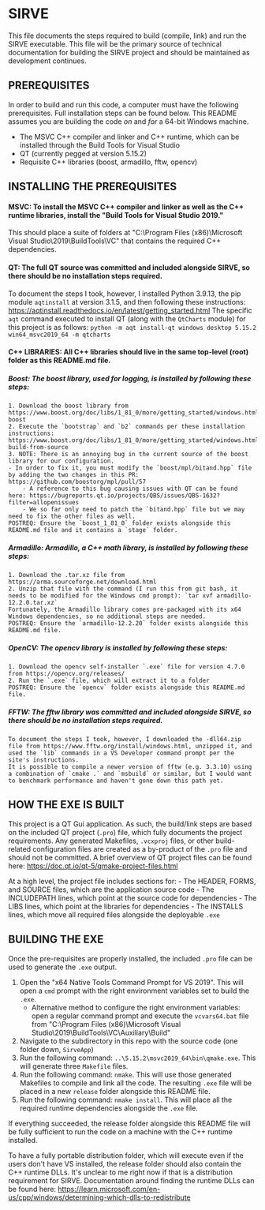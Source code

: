 # SIRVE

This file documents the steps required to build (compile, link) and run the SIRVE executable.
This file will be the primary source of technical documentation for building the SIRVE project and should be maintained as development continues.

## PREREQUISITES

In order to build and run this code, a computer must have the following prerequisites. Full installation steps can be found below.
This README assumes you are building the code _on_ and _for_ a 64-bit Windows machine.

- The MSVC C++ compiler and linker and C++ runtime, which can be installed through the Build Tools for Visual Studio
- QT (currently pegged at version 5.15.2)
- Requisite C++ libraries (boost, armadillo, fftw, opencv)

## INSTALLING THE PREREQUISITES

#### MSVC: To install the MSVC C++ compiler and linker as well as the C++ runtime libraries, install the "Build Tools for Visual Studio 2019."
This should place a suite of folders at "C:\Program Files (x86)\Microsoft Visual Studio\2019\BuildTools\VC" that contains the required C++ dependencies.

#### QT: The full QT source was committed and included alongside SIRVE, so there should be no installation steps required.
To document the steps I took, however, I installed Python 3.9.13, the pip module `aqtinstall` at version 3.1.5, and then following these instructions:
https://aqtinstall.readthedocs.io/en/latest/getting_started.html
The specific `aqt` command executed to install QT (along with the `QtCharts` module) for this project is as follows:
`python -m aqt install-qt windows desktop 5.15.2 win64_msvc2019_64 -m qtcharts`

#### C++ LIBRARIES: All C++ libraries should live in the same top-level (root) folder as this README.md file.

##### Boost: The boost library, used for logging, is installed by following these steps:
    1. Download the boost library from https://www.boost.org/doc/libs/1_81_0/more/getting_started/windows.html#get-boost
    2. Execute the `bootstrap` and `b2` commands per these installation instructions: https://www.boost.org/doc/libs/1_81_0/more/getting_started/windows.html#simplified-build-from-source
    3. NOTE: There is an annoying bug in the current source of the boost library for our configuration. 
	- In order to fix it, you must modify the `boost/mpl/bitand.hpp` file by adding the two changes in this PR: https://github.com/boostorg/mpl/pull/57
        - A reference to this bug causing issues with QT can be found here: https://bugreports.qt.io/projects/QBS/issues/QBS-1632?filter=allopenissues
        - We so far only need to patch the `bitand.hpp` file but we may need to fix the other files as well.  
    POSTREQ: Ensure the `boost_1_81_0` folder exists alongside this README.md file and it contains a `stage` folder.

##### Armadillo: Armadillo, a C++ math library, is installed by following these steps:
    1. Download the .tar.xz file from https://arma.sourceforge.net/download.html
    2. Unzip that file with the command (I run this from git bash, it needs to be modified for the Windows cmd prompt): `tar xvf armadillo-12.2.0.tar.xz`
    Fortunately, the Armadillo library comes pre-packaged with its x64 Windows dependencies, so no additional steps are needed.
    POSTREQ: Ensure the `armadillo-12.2.20` folder exists alongside this README.md file.

##### OpenCV: The opencv library is installed by following these steps:
    1. Download the opencv self-installer `.exe` file for version 4.7.0 from https://opencv.org/releases/
    2. Run the `.exe` file, which will extract it to a folder
    POSTREQ: Ensure the `opencv` folder exists alongside this README.md file.

##### FFTW: The fftw library was committed and included alongside SIRVE, so there should be no installation steps required.
    To document the steps I took, however, I downloaded the -dll64.zip file from https://www.fftw.org/install/windows.html, unzipped it, and used the `lib` commands in a VS Developer command prompt per the site's instructions.
    It is possible to compile a newer version of fftw (e.g. 3.3.10) using a combination of `cmake .` and `msbuild` or similar, but I would want to benchmark performance and haven't gone down this path yet.

## HOW THE EXE IS BUILT

This project is a QT Gui application. As such, the build/link steps are based on the included QT project (`.pro`) file, which fully documents the project requirements.
Any generated Makefiles, `.vcxproj` files, or other build-related configuration files are created as a by-product of the `.pro` file and should not be committed.
A brief overview of QT project files can be found here: https://doc.qt.io/qt-5/qmake-project-files.html

At a high level, the project file includes sections for:
    - The HEADER, FORMS, and SOURCE files, which are the application source code
    - The INCLUDEPATH lines, which point at the source code for dependencies
    - The LIBS lines, which point at the libraries for dependencies
    - The INSTALLS lines, which move all required files alongside the deployable `.exe`

## BUILDING THE EXE

Once the pre-requisites are properly installed, the included `.pro` file can be used to generate the `.exe` output.

1. Open the "x64 Native Tools Command Prompt for VS 2019". This will open a `cmd` prompt with the right environment variables set to build the `.exe`.
    - Alternative method to configure the right environment variables: open a regular command prompt and execute the `vcvars64.bat` file from "C:\Program Files (x86)\Microsoft Visual Studio\2019\BuildTools\VC\Auxiliary\Build"
2. Navigate to the subdirectory in this repo with the source code (one folder down, `SirveApp`)
3. Run the following command: `..\5.15.2\msvc2019_64\bin\qmake.exe`.
    This will generate three `Makefile` files.
4. Run the following command: `nmake`.
    This will use those generated Makefiles to compile and link all the code. The resulting `.exe` file will be placed in a new `release` folder alongside this README file.
5. Run the following command: `nmake install`.
    This will place all the required runtime dependencies alongside the `.exe` file.

If everything succeeded, the release folder alongside this README file will be fully sufficient to run the code on a machine with the C++ runtime installed.

To have a fully portable distribution folder, which will execute even if the users don't have VS installed, the release folder should also contain the C++ runtime DLLs.
It's unclear to me right now if that is a distribution requirement for SIRVE. Documentation around finding the runtime DLLs can be found here: https://learn.microsoft.com/en-us/cpp/windows/determining-which-dlls-to-redistribute
